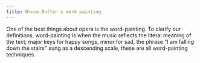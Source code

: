 ```yaml
---
title: Bruce Buffer's word painting
---
```


One of the best things about opera is the word-painting. To clarify our definitions, word-painting is when the music reflects the literal meaning of the text; major keys for happy songs, minor for sad, the phrase "I am falling down the stairs" sung as a descending scale, these are all word-painting techniques.


